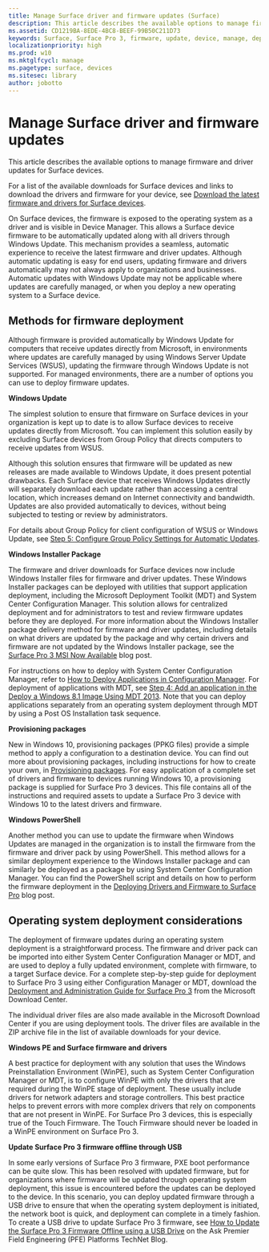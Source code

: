 ```yaml
---
title: Manage Surface driver and firmware updates (Surface)
description: This article describes the available options to manage firmware and driver updates for Surface devices.
ms.assetid: CD1219BA-8EDE-4BC8-BEEF-99B50C211D73
keywords: Surface, Surface Pro 3, firmware, update, device, manage, deploy, driver, USB
localizationpriority: high
ms.prod: w10
ms.mktglfcycl: manage
ms.pagetype: surface, devices
ms.sitesec: library
author: jobotto
---
```


# Manage Surface driver and firmware updates


This article describes the available options to manage firmware and driver updates for Surface devices.

For a list of the available downloads for Surface devices and links to download the drivers and firmware for your device, see [Download the latest firmware and drivers for Surface devices](deploy-the-latest-firmware-and-drivers-for-surface-devices.md).

On Surface devices, the firmware is exposed to the operating system as a driver and is visible in Device Manager. This allows a Surface device firmware to be automatically updated along with all drivers through Windows Update. This mechanism provides a seamless, automatic experience to receive the latest firmware and driver updates. Although automatic updating is easy for end users, updating firmware and drivers automatically may not always apply to organizations and businesses. Automatic updates with Windows Update may not be applicable where updates are carefully managed, or when you deploy a new operating system to a Surface device.

## <a href="" id="methods-for-------firmware-deployment"></a>Methods for firmware deployment


Although firmware is provided automatically by Windows Update for computers that receive updates directly from Microsoft, in environments where updates are carefully managed by using Windows Server Update Services (WSUS), updating the firmware through Windows Update is not supported. For managed environments, there are a number of options you can use to deploy firmware updates.

**Windows Update**

The simplest solution to ensure that firmware on Surface devices in your organization is kept up to date is to allow Surface devices to receive updates directly from Microsoft. You can implement this solution easily by excluding Surface devices from Group Policy that directs computers to receive updates from WSUS.

Although this solution ensures that firmware will be updated as new releases are made available to Windows Update, it does present potential drawbacks. Each Surface device that receives Windows Updates directly will separately download each update rather than accessing a central location, which increases demand on Internet connectivity and bandwidth. Updates are also provided automatically to devices, without being subjected to testing or review by administrators.

For details about Group Policy for client configuration of WSUS or Windows Update, see [Step 5: Configure Group Policy Settings for Automatic Updates](https://technet.microsoft.com/library/dn595129).

**Windows Installer Package**

The firmware and driver downloads for Surface devices now include Windows Installer files for firmware and driver updates. These Windows Installer packages can be deployed with utilities that support application deployment, including the Microsoft Deployment Toolkit (MDT) and System Center Configuration Manager. This solution allows for centralized deployment and for administrators to test and review firmware updates before they are deployed. For more information about the Windows Installer package delivery method for firmware and driver updates, including details on what drivers are updated by the package and why certain drivers and firmware are not updated by the Windows Installer package, see the [Surface Pro 3 MSI Now Available](https://blogs.technet.microsoft.com/surface/2015/03/04/surface-pro-3-msi-now-available/) blog post.

For instructions on how to deploy with System Center Configuration Manager, refer to [How to Deploy Applications in Configuration Manager](https://technet.microsoft.com/library/gg682082). For deployment of applications with MDT, see [Step 4: Add an application in the Deploy a Windows 8.1 Image Using MDT 2013](https://technet.microsoft.com/library/dn744279#sec04). Note that you can deploy applications separately from an operating system deployment through MDT by using a Post OS Installation task sequence.

**Provisioning packages**

New in Windows 10, provisioning packages (PPKG files) provide a simple method to apply a configuration to a destination device. You can find out more about provisioning packages, including instructions for how to create your own, in [Provisioning packages](https://technet.microsoft.com/itpro/windows/deploy/provisioning-packages). For easy application of a complete set of drivers and firmware to devices running Windows 10, a provisioning package is supplied for Surface Pro 3 devices. This file contains all of the instructions and required assets to update a Surface Pro 3 device with Windows 10 to the latest drivers and firmware.

**Windows PowerShell**

Another method you can use to update the firmware when Windows Updates are managed in the organization is to install the firmware from the firmware and driver pack by using PowerShell. This method allows for a similar deployment experience to the Windows Installer package and can similarly be deployed as a package by using System Center Configuration Manager. You can find the PowerShell script and details on how to perform the firmware deployment in the [Deploying Drivers and Firmware to Surface Pro](https://blogs.technet.microsoft.com/deploymentguys/2013/05/16/deploying-drivers-and-firmware-to-surface-pro/) blog post.

## Operating system deployment considerations


The deployment of firmware updates during an operating system deployment is a straightforward process. The firmware and driver pack can be imported into either System Center Configuration Manager or MDT, and are used to deploy a fully updated environment, complete with firmware, to a target Surface device. For a complete step-by-step guide for deployment to Surface Pro 3 using either Configuration Manager or MDT, download the [Deployment and Administration Guide for Surface Pro 3](https://www.microsoft.com/download/details.aspx?id=45292) from the Microsoft Download Center.

The individual driver files are also made available in the Microsoft Download Center if you are using deployment tools. The driver files are available in the ZIP archive file in the list of available downloads for your device.

**Windows PE and Surface firmware and drivers**

A best practice for deployment with any solution that uses the Windows Preinstallation Environment (WinPE), such as System Center Configuration Manager or MDT, is to configure WinPE with only the drivers that are required during the WinPE stage of deployment. These usually include drivers for network adapters and storage controllers. This best practice helps to prevent errors with more complex drivers that rely on components that are not present in WinPE. For Surface Pro 3 devices, this is especially true of the Touch Firmware. The Touch Firmware should never be loaded in a WinPE environment on Surface Pro 3.

**Update Surface Pro 3 firmware offline through USB**

In some early versions of Surface Pro 3 firmware, PXE boot performance can be quite slow. This has been resolved with updated firmware, but for organizations where firmware will be updated through operating system deployment, this issue is encountered before the updates can be deployed to the device. In this scenario, you can deploy updated firmware through a USB drive to ensure that when the operating system deployment is initiated, the network boot is quick, and deployment can complete in a timely fashion. To create a USB drive to update Surface Pro 3 firmware, see [How to Update the Surface Pro 3 Firmware Offline using a USB Drive](https://blogs.technet.microsoft.com/askpfeplat/2014/10/19/how-to-update-the-surface-pro-3-firmware-offline-using-a-usb-drive/) on the Ask Premier Field Engineering (PFE) Platforms TechNet Blog.

 

 





